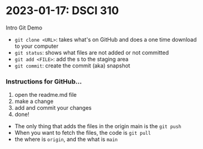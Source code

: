 # 2023-01-17: DSCI 310
Intro Git Demo

- `git clone <URL>`: takes what's on GitHub and does a one time download to your computer
- `git status`: shows what files are not added or not committed
- `git add <FILE>`: add the <FILE>s to the staging area
- `git commit`: create the commit (aka) snapshot

### Instructions for GitHub...
1. open the readme.md file
2. make a change
3. add and commit your changes
4. done!

- The only thing that adds the files in the origin main is the `git push`
- When you want to fetch the files, the code is `git pull`
- the where is `origin`, and the what is `main`
